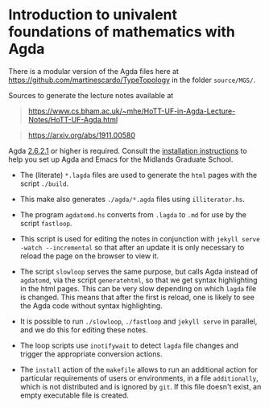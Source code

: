 # Introduction to univalent foundations of mathematics with Agda

There is a modular version of the Agda files here at https://github.com/martinescardo/TypeTopology in the folder
`source/MGS/`.

Sources to generate the lecture notes available at

   > https://www.cs.bham.ac.uk/~mhe/HoTT-UF-in-Agda-Lecture-Notes/HoTT-UF-Agda.html

   > https://arxiv.org/abs/1911.00580

Agda [2.6.2.1](https://agda.readthedocs.io/en/v2.6.2.1/getting-started/installation.html) or higher is required. Consult the [installation instructions](INSTALL.md) to help you set up Agda and Emacs for the Midlands Graduate School.

* The (literate) `*.lagda` files are used to generate the `html` pages with the script `./build`.

* This make also generates `./agda/*.agda` files using  `illiterator.hs`.

* The program `agdatomd.hs` converts from `.lagda` to `.md` for use by the script `fastloop`.

* This script is used for editing the notes in conjunction with `jekyll serve -watch --incremental` so that after an update it is only necessary to reload the page on the browser to view it.

* The script `slowloop` serves the same purpose, but calls Agda instead of `agdatomd`, via the script `generatehtml`, so that we get syntax highlighting in the html pages. This can be very slow depending on which `lagda` file is changed. This means that after the first is reload, one is likely to see the Agda code without syntax highlighting.

* It is possible to run `./slowloop`, `./fastloop` and `jekyll serve` in parallel, and we do this for editing these notes.

* The loop scripts use `inotifywait` to detect `lagda` file changes and trigger the appropriate conversion actions.

* The `install` action of the `makefile` allows to run an additional action for particular requirements of users or environments, in a file `additionally`, which is not distributed and is ignored by `git`. If this file doesn't exist, an empty executable file is created.

